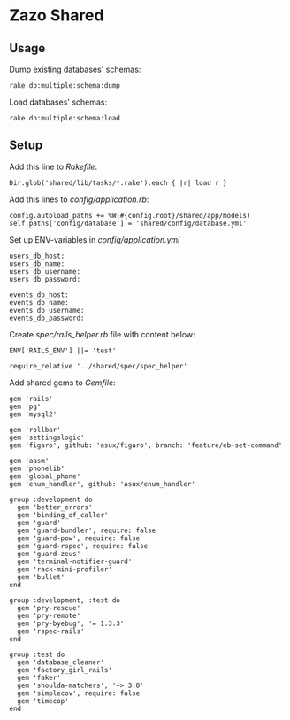 # Zazo Shared

## Usage

Dump existing databases' schemas:
```
rake db:multiple:schema:dump
```

Load databases' schemas:
```
rake db:multiple:schema:load
```

## Setup

Add this line to *Rakefile*:
```
Dir.glob('shared/lib/tasks/*.rake').each { |r| load r }
```

Add this lines to *config/application.rb*:
```
config.autoload_paths += %W(#{config.root}/shared/app/models)
self.paths['config/database'] = 'shared/config/database.yml'
```

Set up ENV-variables in *config/application.yml*
```
users_db_host:
users_db_name:
users_db_username:
users_db_password:

events_db_host:
events_db_name:
events_db_username:
events_db_password:
```

Create *spec/rails_helper.rb* file with content below:
```
ENV['RAILS_ENV'] ||= 'test'

require_relative '../shared/spec/spec_helper'
```

Add shared gems to *Gemfile*:
```
gem 'rails'
gem 'pg'
gem 'mysql2'

gem 'rollbar'
gem 'settingslogic'
gem 'figaro', github: 'asux/figaro', branch: 'feature/eb-set-command'

gem 'aasm'
gem 'phonelib'
gem 'global_phone'
gem 'enum_handler', github: 'asux/enum_handler'

group :development do
  gem 'better_errors'
  gem 'binding_of_caller'
  gem 'guard'
  gem 'guard-bundler', require: false
  gem 'guard-pow', require: false
  gem 'guard-rspec', require: false
  gem 'guard-zeus'
  gem 'terminal-notifier-guard'
  gem 'rack-mini-profiler'
  gem 'bullet'
end

group :development, :test do
  gem 'pry-rescue'
  gem 'pry-remote'
  gem 'pry-byebug', '= 1.3.3'
  gem 'rspec-rails'
end

group :test do
  gem 'database_cleaner'
  gem 'factory_girl_rails'
  gem 'faker'
  gem 'shoulda-matchers', '~> 3.0'
  gem 'simplecov', require: false
  gem 'timecop'
end
```
